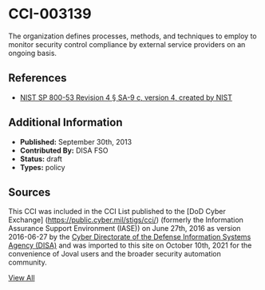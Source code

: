 # CCI-003139

The organization defines processes, methods, and techniques to employ to monitor security control compliance by external service providers on an ongoing basis.

## References ##

* [NIST SP 800-53 Revision 4 § SA-9 c, version 4, created by NIST](http://csrc.nist.gov/publications/PubsSPs.html)


## Additional Information ##

* **Published:** September 30th, 2013
* **Contributed By:** DISA FSO
* **Status:** draft
* **Types:** policy

## Sources ##

This CCI was included in the CCI List published to the [DoD Cyber Exchange]
(https://public.cyber.mil/stigs/cci/) (formerly the Information Assurance Support Environment
(IASE)) on June 27th, 2016 as version 2016-06-27 by the [Cyber Directorate of the Defense 
Information Systems Agency (DISA)](https://public.cyber.mil/about-cyber/) and was imported to 
this site on October 10th, 2021 for the convenience of Joval users and the broader security automation community.

[View All](../README.md)
